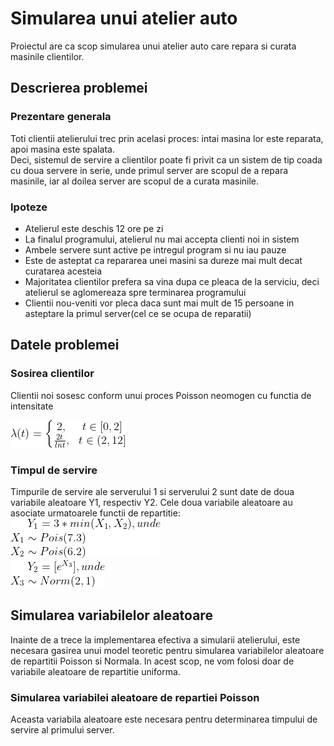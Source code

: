 # Simularea unui atelier auto
Proiectul are ca scop simularea unui atelier auto care repara si curata masinile clientilor.

## Descrierea problemei
### Prezentare generala
Toti clientii atelierului trec prin acelasi proces: intai masina lor este reparata, apoi masina este spalata.  
Deci, sistemul de servire a clientilor poate fi privit ca un sistem de tip coada cu doua servere in serie, unde primul server are scopul de a repara masinile, iar al doilea server are scopul de a curata masinile. 
### Ipoteze 
- Atelierul este deschis 12 ore pe zi
- La finalul programului, atelierul nu mai accepta clienti noi in sistem
- Ambele servere sunt active pe intregul program si nu iau pauze
- Este de asteptat ca repararea unei masini sa dureze mai mult decat curatarea acesteia
- Majoritatea clientilor prefera sa vina dupa ce pleaca de la serviciu, deci atelierul se aglomereaza spre terminarea programului
- Clientii nou-veniti vor pleca daca sunt mai mult de 15 persoane in asteptare la primul server(cel ce se ocupa de reparatii)

## Datele problemei
### Sosirea clientilor
Clientii noi sosesc conform unui proces Poisson neomogen cu functia de intensitate  
  
![lambda](lambda_fun.png)  
  
### Timpul de servire
Timpurile de servire ale serverului 1 si serverului 2 sunt date de doua variabile aleatoare Y1, respectiv Y2. Cele doua variabile aleatoare au asociate urmatoarele functii de repartitie:  
![y1](y1.png)  
![y2](y2.png)  

## Simularea variabilelor aleatoare 
Inainte de a trece la implementarea efectiva a simularii atelierului, este necesara gasirea unui model teoretic pentru simularea variabilelor aleatoare de repartitii Poisson si Normala. In acest scop, ne vom folosi doar de variabile aleatoare de repartitie uniforma.

### Simularea variabilei aleatoare de repartiei Poisson
Aceasta variabila aleatoare este necesara pentru determinarea timpului de servire al primului server.  
